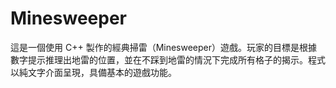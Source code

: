# Minesweeper
這是一個使用 C++ 製作的經典掃雷（Minesweeper）遊戲。玩家的目標是根據數字提示推理出地雷的位置，並在不踩到地雷的情況下完成所有格子的揭示。程式以純文字介面呈現，具備基本的遊戲功能。
